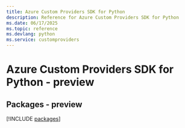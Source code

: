 ```yaml
---
title: Azure Custom Providers SDK for Python
description: Reference for Azure Custom Providers SDK for Python
ms.date: 06/17/2025
ms.topic: reference
ms.devlang: python
ms.service: customproviders
---
```

# Azure Custom Providers SDK for Python - preview
## Packages - preview
[!INCLUDE [packages](custom-providers-index.md)]